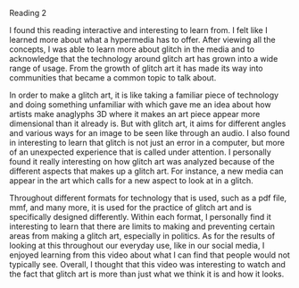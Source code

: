Reading 2

I found this reading interactive and interesting to learn from. I felt like I learned more about what a hypermedia has to offer. After viewing all the concepts, I was able to learn more about glitch in the media and to acknowledge that the technology around glitch art has grown into a wide range of usage. From the growth of glitch art it has made its way into communities that became a common topic to talk about.

In order to make a glitch art, it is like taking a familiar piece of technology and doing something unfamiliar with which gave me an idea about how artists make anaglyphs 3D where it makes an art piece appear more dimensional than it already is. But with glitch art, it aims for different angles and various ways for an image to be seen like through an audio. I also found in interesting to learn that glitch is not just an error in a computer, but more of an unexpected experience that is called under attention. I personally found it really interesting on how glitch art was analyzed because of the different aspects that makes up a glitch art. For instance, a new media can appear in the art which calls for a new aspect to look at in a glitch.

Throughout different formats for technology that is used, such as a pdf file, mmf, and many more, it is used for the practice of glitch art and is specifically designed differently. Within each format, I personally find it interesting to learn that there are limits to making and preventing certain areas from making a glitch art, especially in politics. As for the results of looking at this throughout our everyday use, like in our social media, I enjoyed learning from this video about what I can find that people would not typically see. Overall, I thought that this video was interesting to watch and the fact that glitch art is more than just what we think it is and how it looks.
